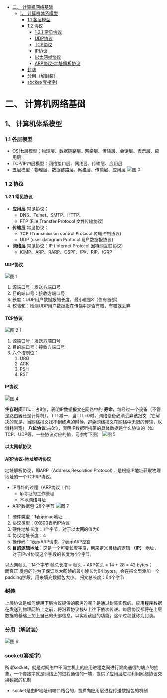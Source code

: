 - [二、 计算机网络基础](#二-计算机网络基础)
  - [1、 计算机体系模型](#1-计算机体系模型)
    - [1.1 各层模型](#11-各层模型)
    - [1.2 协议](#12-协议)
      - [1.2.1 常见协议](#121-常见协议)
      - [UDP协议](#udp协议)
      - [TCP协议](#tcp协议)
      - [IP协议](#ip协议)
      - [以太网帧协议](#以太网帧协议)
      - [ARP协议-地址解析协议](#arp协议-地址解析协议)
    - [封装](#封装)
    - [分用（解封装）](#分用解封装)
    - [socket(套接字)](#socket套接字)


# 二、 计算机网络基础
## 1、 计算机体系模型
### 1.1 各层模型
- OSI七层模型：物理层、数据链路层、网络层、传输层、会话层、表示层、应用层
- TCP/IP四层模型：网络接口层、网络层、传输层、应用层
- 五层模型：物理层、数据链路层、网络层、传输层、应用层
  ![图 0](images/47ce1eb503708cbc0b03c5953c787596583542f0e5e76c11077d5683daac078b.png)  
### 1.2 协议
#### 1.2.1 常见协议
- __应用层__ 常见协议：
  - DNS、Telnet、SMTP、HTTP、
  - FTP (File Transfer Protocol 文件传输协议)
- __传输层__ 常见协议：
  - TCP (Transmission control Protocol 传输控制协议)
  - UDP (user datagram Protocol 用户数据报协议)
- __网络层__ 常见协议：IP (Internet Protocol 因特网互联协议)
  - ICMP、ARP、RARP、OSPF、IPX、RIP、IGRP

#### UDP协议
![图 1](images/d984fe66808ccf32764aa0f111d2068efed55835ccf6ab7c8cd7f351fed0cba6.png)  
1. 源端口号：发送方端口号
2. 目的端口号：接收方端口号
3. 长度：UDP用户数据报的长度，最小值是8（仅有首部）
4. 校验和：检测UDP用户数据报在传输中是否有错，有错就丢弃

#### TCP协议
![![图 2](images/1c51e663109531ba346f3bf5dd07830e5f700a387b118eb5c980f22119a0590b.png)   1](images/3853135e886ef8cc56bee5269f5ddcdad928226ddd337bf369bf9868b84eb84d.png)  

1. 源端口号：发送方端口号
2. 目的端口号：接收方端口号
3. 六个控制位：
   1. URG
   2. ACK
   3. PSH
   4. RST

#### IP协议
![图 4](images/5d70d9e89e763b5aba56f1e7b750fc2591191e457b8973e7263c93ff36109996.png)  

__生存时间TTL__：占8位，表明IP数据报文在网路中的 __寿命__，每经过一个设备（不管是路由器还是计算机），TTL减一，当TTL=0时，网络设备必须丢弃该报文（它解决的就是，当网络报文找不到终点的时候，避免网络报文在网络中无限的传输，以消耗带宽）
__八位协议__:占8位，表明IP数据所携带的具体数据是什么协议的（如TCP、UDP等，一些协议对应的值，可参考下图）
![图 5](images/6413987f2a0b40d5a495e9b1a4445e1290e97a5bb5069af43b9396741b036172.png)  

#### 以太网帧协议

#### ARP协议-地址解析协议
地址解析协议，即ARP（Address Resolution Protocol），是根据IP地址获取物理地址的一个TCP/IP协议。
- IP寻址的过程（ARP协议工作）
  - Ip寻址的工作原理
  - 本地网络寻址
- ARP数据包-28个字节
![图 7](images/bb3af7d06537090171c9092cc448cb8708d55e3119dd51d18a01f91a7b2fcea4.png)  
1. 硬件类型：1表示mac地址
2. 协议类型：0X800表示IP协议
3. 硬件地址长度：1个字节，对于以太网的值为6
4. 协议地址长度：4
5. 操作码：1表示ARP请求，2表示ARP应答
6. __目的逻辑地址__：这是一个可变长度字段，用来定义目标的逻辑 __（IP）__ 地址，对于IPv4协议这个字段的长度为4个字节。

以太网帧头：14个字节
帧总长度 = 帧头 + ARP包头 = 14 + 28 = 42 bytes；  
而真正 发包的时为了保证以太网帧的最小帧长为64 bytes，会在报文里添加一个padding字段，用来填充数据包大小。
报文总长度：64个字节

### 封装
上层协议是如何使用下层协议提供的服务的呢？是通过封装实现的。应用程序数据在发送到物理网络上之前，将沿着协议栈从上往下依次传递。每层协议都将在上层数据的基础上加上自己的头部信息，以实现该层的功能，这个过程就称为封装。

### 分用（解封装）
![图 6](images/f1763675283e8eda83abc577a7230000cf3465ff686d7baf31e3b8ed27ddd0c5.png)  

### socket(套接字)
所谓socket，就是对网络中不同主机上的应用进程之间进行双向通信的端点的抽象，一个套接字就是网络上的进程通信的一端，提供了应用层进程利用网络协议交换数据的机制
- socket是由IP地址和端口结合的，提供向应用层进程传送数据包的机制